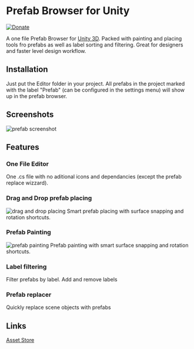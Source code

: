 # Prefab Browser for Unity

[![Donate](https://img.shields.io/badge/Donate-PayPal-green.svg)](https://www.paypal.com/cgi-bin/webscr?cmd=_s-xclick&hosted_button_id=PPZJQDNZNH54Y)

A one file Prefab Browser for [Unity 3D](http://unity3d.com/). Packed with painting and placing tools fro prefabs as well as label sorting and filtering.
Great for designers and faster level design workflow.

## Installation
Just put the Editor folder in your project. All prefabs in the project marked with the label "Prefab" (can be configured in the settings menu) will show up in the prefab browser.

## Screenshots
![prefab screenshot](https://github.com/simeonradivoev/Unity-Open-Source-Tools/raw/master/Assets/Screenshots/PrefabBrowser.png)

## Features
### One File Editor
One .cs file with no aditional icons and dependancies (except the prefab replace wizzard).

### Drag and Drop prefab placing
![drag and drop placing](https://github.com/simeonradivoev/Unity-Open-Source-Tools/raw/master/Assets/Screenshots/PrefabBrowser_DragAndDrop.gif)
Smart prefab placing with surface snapping and rotation shortcuts.

### Prefab Painting
![prefab painting](https://github.com/simeonradivoev/Unity-Open-Source-Tools/raw/master/Assets/Screenshots/PrefabBrowser_PaintMode.gif)
Prefab painting with smart surface snapping and rotation shortcuts.

### Label filtering
Filter prefabs by label. Add and remove labels

### Prefab replacer
Quickly replace scene objects with prefabs

## Links
[Asset Store](https://www.assetstore.unity3d.com/#!/content/72479)
